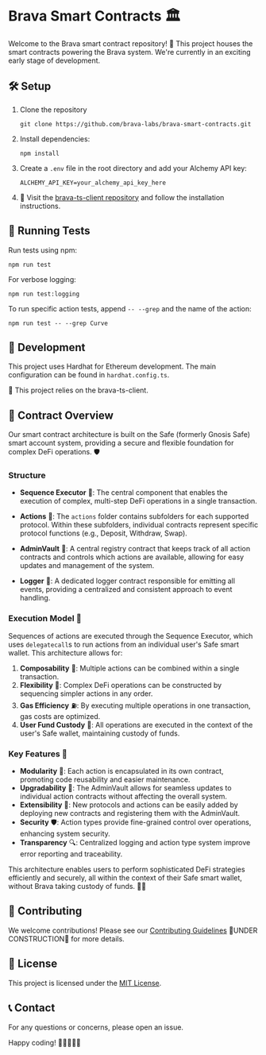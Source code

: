 # Brava Smart Contracts 🏛️

Welcome to the Brava smart contract repository! 🚀 This project houses the smart contracts powering the Brava system. We're currently in an exciting early stage of development.

## 🛠️ Setup

1. Clone the repository

   ```
   git clone https://github.com/brava-labs/brava-smart-contracts.git
   ```

2. Install dependencies:

   ```
   npm install
   ```

3. Create a `.env` file in the root directory and add your Alchemy API key:

   ```
   ALCHEMY_API_KEY=your_alchemy_api_key_here
   ```

4. 🔗 Visit the [brava-ts-client repository](https://github.com/brava-labs/brava-ts-client.git) and follow the installation instructions.

## 🧪 Running Tests

Run tests using npm:

```
npm run test
```

For verbose logging:

```
npm run test:logging
```

To run specific action tests, append `-- --grep` and the name of the action:

```
npm run test -- --grep Curve
```

## 🚀 Development

This project uses Hardhat for Ethereum development. The main configuration can be found in `hardhat.config.ts`.

🔗 This project relies on the brava-ts-client.

## 📜 Contract Overview

Our smart contract architecture is built on the Safe (formerly Gnosis Safe) smart account system, providing a secure and flexible foundation for complex DeFi operations. 🛡️

### Structure

- **Sequence Executor** 🔄: The central component that enables the execution of complex, multi-step DeFi operations in a single transaction.

- **Actions** 📁: The `actions` folder contains subfolders for each supported protocol. Within these subfolders, individual contracts represent specific protocol functions (e.g., Deposit, Withdraw, Swap).

- **AdminVault** 🔐: A central registry contract that keeps track of all action contracts and controls which actions are available, allowing for easy updates and management of the system.

- **Logger** 📝: A dedicated logger contract responsible for emitting all events, providing a centralized and consistent approach to event handling.

### Execution Model 🔄

Sequences of actions are executed through the Sequence Executor, which uses `delegatecall`s to run actions from an individual user's Safe smart wallet. This architecture allows for:

1. **Composability** 🧩: Multiple actions can be combined within a single transaction.
2. **Flexibility** 🤸: Complex DeFi operations can be constructed by sequencing simpler actions in any order.
3. **Gas Efficiency** ⛽: By executing multiple operations in one transaction, gas costs are optimized.
4. **User Fund Custody** 💼: All operations are executed in the context of the user's Safe wallet, maintaining custody of funds.

### Key Features 🌟

- **Modularity** 🧱: Each action is encapsulated in its own contract, promoting code reusability and easier maintenance.
- **Upgradability** 🔄: The AdminVault allows for seamless updates to individual action contracts without affecting the overall system.
- **Extensibility** 🔌: New protocols and actions can be easily added by deploying new contracts and registering them with the AdminVault.
- **Security** 🛡️: Action types provide fine-grained control over operations, enhancing system security.
- **Transparency** 🔍: Centralized logging and action type system improve error reporting and traceability.

This architecture enables users to perform sophisticated DeFi strategies efficiently and securely, all within the context of their Safe smart wallet, without Brava taking custody of funds. 🚀💼

## 🤝 Contributing

We welcome contributions! Please see our [Contributing Guidelines](CONTRIBUTING.md) 🚧UNDER CONSTRUCTION🚧 for more details.

## 📄 License

This project is licensed under the [MIT License](LICENSE).

## 📞 Contact

For any questions or concerns, please open an issue.

Happy coding! 🎉👩‍💻👨‍💻

